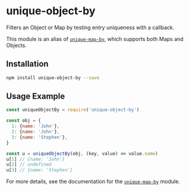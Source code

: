# unique-object-by

Filters an Object or Map by testing entry uniqueness with a callback.

This module is an alias of [`unique-map-by`](https://github.com/lamansky/unique-map-by), which supports both Maps and Objects.

## Installation

```bash
npm install unique-object-by --save
```

## Usage Example

```javascript
const uniqueObjectBy = require('unique-object-by')

const obj = {
  1: {name: 'John'},
  2: {name: 'John'},
  3: {name: 'Stephen'},
}

const u = uniqueObjectBy(obj, (key, value) => value.name)
u[1] // {name: 'John'}
u[2] // undefined
u[3] // {name: 'Stephen'}
```

For more details, see the documentation for the [`unique-map-by`](https://github.com/lamansky/unique-map-by) module.
